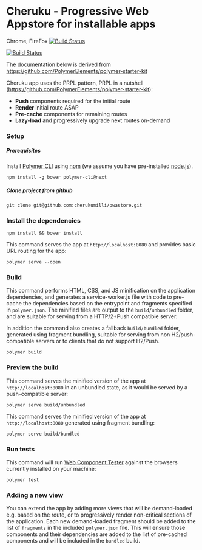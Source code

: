 # Cheruku - Progressive Web Appstore for installable apps

Chrome, FireFox
[![Build Status](https://travis-ci.org/cherukumilli/pwastore.svg?branch=master)](https://travis-ci.org/cherukumilli/pwastore)

[![Build Status](https://saucelabs.com/browser-matrix/cherukumilli.svg)](https://saucelabs.com/beta/builds/a8ebdc39f4474498a096c8aad6a25d69)

The documentation below is derived from https://github.com/PolymerElements/polymer-starter-kit

Cheruku app uses the PRPL pattern, PRPL in a nutshell (https://github.com/PolymerElements/polymer-starter-kit):
* **Push** components required for the initial route
* **Render** initial route ASAP
* **Pre-cache** components for remaining routes
* **Lazy-load** and progressively upgrade next routes on-demand

### Setup

##### Prerequisites

Install [Polymer CLI](https://github.com/Polymer/polymer-cli) using
[npm](https://www.npmjs.com) (we assume you have pre-installed [node.js](https://nodejs.org)).

    npm install -g bower polymer-cli@next

##### Clone project from github

    git clone git@github.com:cherukumilli/pwastore.git

### Install the dependencies

    npm install && bower install

This command serves the app at `http://localhost:8080` and provides basic URL
routing for the app:

    polymer serve --open

### Build

This command performs HTML, CSS, and JS minification on the application
dependencies, and generates a service-worker.js file with code to pre-cache the
dependencies based on the entrypoint and fragments specified in `polymer.json`.
The minified files are output to the `build/unbundled` folder, and are suitable
for serving from a HTTP/2+Push compatible server.

In addition the command also creates a fallback `build/bundled` folder,
generated using fragment bundling, suitable for serving from non
H2/push-compatible servers or to clients that do not support H2/Push.

    polymer build

### Preview the build

This command serves the minified version of the app at `http://localhost:8080`
in an unbundled state, as it would be served by a push-compatible server:

    polymer serve build/unbundled

This command serves the minified version of the app at `http://localhost:8080`
generated using fragment bundling:

    polymer serve build/bundled

### Run tests

This command will run [Web Component Tester](https://github.com/Polymer/web-component-tester)
against the browsers currently installed on your machine:

    polymer test

### Adding a new view

You can extend the app by adding more views that will be demand-loaded
e.g. based on the route, or to progressively render non-critical sections of the
application. Each new demand-loaded fragment should be added to the list of
`fragments` in the included `polymer.json` file. This will ensure those
components and their dependencies are added to the list of pre-cached components
and will be included in the `bundled` build.
